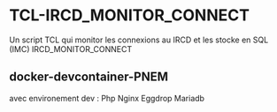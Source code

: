 # TCL-IRCD_MONITOR_CONNECT
Un script TCL qui monitor les connexions au IRCD et les stocke en SQL (IMC) IRCD_MONITOR_CONNECT

## docker-devcontainer-PNEM
avec environement dev : Php Nginx Eggdrop Mariadb
